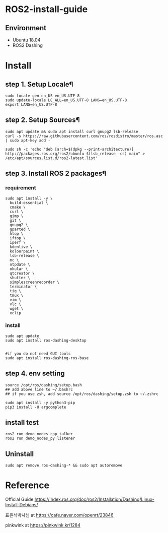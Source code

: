 # ROS2-install-guide

## Environment

- Ubuntu 18.04
- ROS2 Dashing

# Install 

## step 1. Setup Locale¶

    sudo locale-gen en_US en_US.UTF-8
    sudo update-locale LC_ALL=en_US.UTF-8 LANG=en_US.UTF-8
    export LANG=en_US.UTF-8

## step 2. Setup Sources¶

    sudo apt update && sudo apt install curl gnupg2 lsb-release
    curl -s https://raw.githubusercontent.com/ros/rosdistro/master/ros.asc | sudo apt-key add -
    
    sudo sh -c 'echo "deb [arch=$(dpkg --print-architecture)] http://packages.ros.org/ros2/ubuntu $(lsb_release -cs) main" > /etc/apt/sources.list.d/ros2-latest.list'

    
## step 3. Install ROS 2 packages¶

### requirement 

    sudo apt install -y \
      build-essential \
      cmake \
      curl \
      gimp \
      git \
      gnupg2 \
      gparted \
      htop \
      iftop \
      iperf \
      kdenlive \
      kolourpaint \
      lsb-release \
      mc \
      ntpdate \
      okular \
      qtcreator \
      shutter \
      simplescreenrecorder \
      terminator \
      tig \
      tmux \
      vim \
      vlc \
      wget \
      xclip
      
### install 

    sudo apt update
    sudo apt install ros-dashing-desktop


    #if you do not need GUI tools
    sudo apt install ros-dashing-ros-base
    
    
## step 4. env setting

    source /opt/ros/dashing/setup.bash
    ## add above line to ~/.bashrc
    ## if you use zsh, add source /opt/ros/dashing/setup.zsh to ~/.zshrc

    sudo apt install -y python3-pip
    pip3 install -U argcomplete


## install test

    ros2 run demo_nodes_cpp talker
    ros2 run demo_nodes_py listener


## Uninstall

    sudo apt remove ros-dashing-* && sudo apt autoremove
    
    
    
# Reference 

Official Guide https://index.ros.org/doc/ros2/Installation/Dashing/Linux-Install-Debians/

표윤석박사님 at https://cafe.naver.com/openrt/23846 

pinkwink at https://pinkwink.kr/1284

